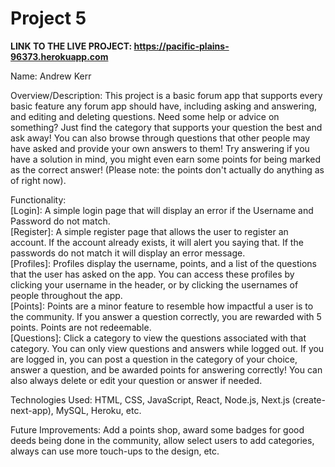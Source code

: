 # Project 5

**LINK TO THE LIVE PROJECT: https://pacific-plains-96373.herokuapp.com** <p />

Name: Andrew Kerr <p />

Overview/Description: This project is a basic forum app that supports every basic feature any forum app should have, including asking and answering, and editing and deleting questions. Need some help or advice on something? Just find the category that supports your question the best and ask away! You can also browse through questions that other people may have asked and provide your own answers to them! Try answering if you have a solution in mind, you might even earn some points for being marked as the correct answer! (Please note: the points don't actually do anything as of right now). <p />

Functionality: <br />
[Login]: A simple login page that will display an error if the Username and Password do not match. <br />
[Register]: A simple register page that allows the user to register an account. If the account already exists, it will alert you saying that. If the passwords do not match it will display an error message. <br />
[Profiles]: Profiles display the username, points, and a list of the questions that the user has asked on the app. You can access these profiles by clicking your username in the header, or by clicking the usernames of people throughout the app. <br />
[Points]: Points are a minor feature to resemble how impactful a user is to the community. If you answer a question correctly, you are rewarded with 5 points. Points are not redeemable. <br />
[Questions]: Click a category to view the questions associated with that category. You can only view questions and answers while logged out. If you are logged in, you can post a question in the category of your choice, answer a question, and be awarded points for answering correctly! You can also always delete or edit your question or answer if needed. <p/>


Technologies Used: HTML, CSS, JavaScript, React, Node.js, Next.js (create-next-app), MySQL, Heroku, etc.

Future Improvements: Add a points shop, award some badges for good deeds being done in the community, allow select users to add categories, always can use more touch-ups to the design, etc.
